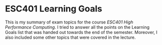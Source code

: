 # ESC401 Learning Goals

This is my summary of exam topics for the course *ESC401 High Performance Computing*.
I tried to answer all the points on the Learning Goals list that was handed out towards the end of the semester.
Moreover, I also included some other topics that were covered in the lecture.
